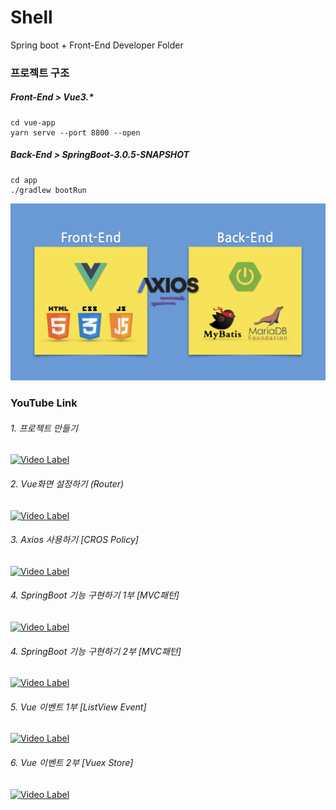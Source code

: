 # Shell

Spring boot + Front-End Developer Folder

### 프로젝트 구조

##### Front-End > Vue3.\*

```
cd vue-app
yarn serve --port 8800 --open
```

##### Back-End > SpringBoot-3.0.5-SNAPSHOT

```
cd app
./gradlew bootRun
```

<img src="./0_img/project_tree.png" width="1000"></img>

### YouTube Link

###### 1. 프로젝트 만들기

[![Video Label](http://img.youtube.com/vi/povDCmh3BfM/0.jpg)](https://youtu.be/povDCmh3BfM)

###### 2. Vue화면 설정하기 (Router)

[![Video Label](http://img.youtube.com/vi/PACW_Wmafns/0.jpg)](https://youtu.be/PACW_Wmafns)

###### 3. Axios 사용하기 [CROS Policy]

[![Video Label](http://img.youtube.com/vi/veDJeJe5Xck/0.jpg)](https://youtu.be/veDJeJe5Xck)

###### 4. SpringBoot 기능 구현하기 1부 [MVC패턴]

[![Video Label](http://img.youtube.com/vi/_OzpyzFd1d0/0.jpg)](https://youtu.be/_OzpyzFd1d0)

###### 4. SpringBoot 기능 구현하기 2부 [MVC패턴]

[![Video Label](http://img.youtube.com/vi/-FSmrUACdpo/0.jpg)](https://youtu.be/-FSmrUACdpo)

###### 5. Vue 이벤트 1부 [ListView Event]

[![Video Label](http://img.youtube.com/vi/0EA3vWoszyM/0.jpg)](https://youtu.be/0EA3vWoszyM)

###### 6. Vue 이벤트 2부 [Vuex Store]

[![Video Label](http://img.youtube.com/vi/im-fzWGZilo/0.jpg)](https://youtu.be/im-fzWGZilo)
